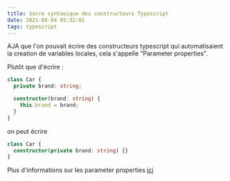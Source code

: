 ```yaml
---
title: Sucre syntaxique des constructeurs Typescript
date: 2021-05-04 05:32:01
tags: typescript
---
```


AJA que l'on pouvait écrire des constructeurs typescript qui automatisaient la
creation de variables locales, cela s'appelle "Parameter properties".

Plutôt que d'écrire :

```typescript
class Car {
  private brand: string;

  constructor(brand: string) {
    this.brand = brand;
  }
}
```

on peut écrire

```typescript
class Car {
  constructor(private brand: string) {}
}
```

Plus d'informations sur les parameter properties [ici](https://www.typescriptlang.org/docs/handbook/2/classes.html#parameter-properties)
